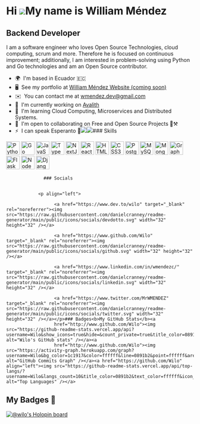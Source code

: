 Hi ![](https://user-images.githubusercontent.com/18350557/176309783-0785949b-9127-417c-8b55-ab5a4333674e.gif)My name is William Méndez
======================================================================================================================================

Backend Developer
-----------------

I am a software engineer who loves Open Source Technologies, cloud computing, scrum and more. Therefore he is focused on continuous improvement; additionally, I am interested in problem-solving using Python and Go technologies and am an Open Source contributor.

*   🌍  I'm based in Ecuador 🇪🇨
*   🖥️  See my portfolio at [William Méndez Website (coming soon)](http://localhost:80000)
*   ✉️  You can contact me at [wmendez.dev@gmail.com](mailto:wmendez.dev@gmail.com)
*   🚀  I'm currently working on [Avalith](http://www.avalith.net/)
*   🧠  I'm learning Cloud Computing, Microservices and Distributed Systems.
*   🤝  I'm open to collaborating on Free and Open Source Projects 🐧⚒️
*   ⚡  I can speak Esperanto 🤫<a href="https://www.twitter.com/MrWMENDEZ" target="_blank" rel="noreferrer"><img
                  src="https://img.shields.io/twitter/follow/MrWMENDEZ?logo=twitter&style=for-the-badge&color=0891b2&labelColor=1c1917"
                /></a><a href="https://www.github.com/Wilo" target="_blank" rel="noreferrer"><img
                  src="https://img.shields.io/github/followers/Wilo?logo=github&style=for-the-badge&color=0891b2&labelColor=1c1917" /></a>### Skills 
<p align="left">
<a href="https://www.python.org/" target="_blank" rel="noreferrer"><img src="https://raw.githubusercontent.com/danielcranney/readme-generator/main/public/icons/skills/python-colored.svg" width="36" height="36" alt="Python" /></a>
<a href="https://go.dev/doc/" target="_blank" rel="noreferrer"><img src="https://raw.githubusercontent.com/danielcranney/readme-generator/main/public/icons/skills/go-colored.svg" width="36" height="36" alt="Go" /></a>
<a href="https://developer.mozilla.org/en-US/docs/Web/JavaScript" target="_blank" rel="noreferrer"><img src="https://raw.githubusercontent.com/danielcranney/readme-generator/main/public/icons/skills/javascript-colored.svg" width="36" height="36" alt="JavaScript" /></a>
<a href="https://www.typescriptlang.org/" target="_blank" rel="noreferrer"><img src="https://raw.githubusercontent.com/danielcranney/readme-generator/main/public/icons/skills/typescript-colored.svg" width="36" height="36" alt="TypeScript" /></a>
<a href="https://nextjs.org/docs" target="_blank" rel="noreferrer"><img src="https://raw.githubusercontent.com/danielcranney/readme-generator/main/public/icons/skills/nextjs-colored.svg" width="36" height="36" alt="NextJs" /></a>
<a href="https://reactjs.org/" target="_blank" rel="noreferrer"><img src="https://raw.githubusercontent.com/danielcranney/readme-generator/main/public/icons/skills/react-colored.svg" width="36" height="36" alt="React" /></a>
<a href="https://developer.mozilla.org/en-US/docs/Glossary/HTML5" target="_blank" rel="noreferrer"><img src="https://raw.githubusercontent.com/danielcranney/readme-generator/main/public/icons/skills/html5-colored.svg" width="36" height="36" alt="HTML5" /></a>
<a href="https://www.w3.org/TR/CSS/#css" target="_blank" rel="noreferrer"><img src="https://raw.githubusercontent.com/danielcranney/readme-generator/main/public/icons/skills/css3-colored.svg" width="36" height="36" alt="CSS3" /></a>
<a href="https://www.postgresql.org/" target="_blank" rel="noreferrer"><img src="https://raw.githubusercontent.com/danielcranney/readme-generator/main/public/icons/skills/postgresql-colored.svg" width="36" height="36" alt="PostgreSQL" /></a>
<a href="https://www.mysql.com/" target="_blank" rel="noreferrer"><img src="https://raw.githubusercontent.com/danielcranney/readme-generator/main/public/icons/skills/mysql-colored.svg" width="36" height="36" alt="MySQL" /></a>
<a href="https://www.mongodb.com/" target="_blank" rel="noreferrer"><img src="https://raw.githubusercontent.com/danielcranney/readme-generator/main/public/icons/skills/mongodb-colored.svg" width="36" height="36" alt="MongoDB" /></a>
<a href="https://graphql.org/" target="_blank" rel="noreferrer"><img src="https://raw.githubusercontent.com/danielcranney/readme-generator/main/public/icons/skills/graphql-colored.svg" width="36" height="36" alt="GraphQL" /></a>
<a href="https://flask.palletsprojects.com/en/2.0.x/" target="_blank" rel="noreferrer"><img src="https://raw.githubusercontent.com/danielcranney/readme-generator/main/public/icons/skills/flask-colored.svg" width="36" height="36" alt="Flask" /></a>
<a href="https://nodejs.org/en/" target="_blank" rel="noreferrer"><img src="https://raw.githubusercontent.com/danielcranney/readme-generator/main/public/icons/skills/nodejs-colored.svg" width="36" height="36" alt="NodeJS" /></a>
<a href="https://www.djangoproject.com/" target="_blank" rel="noreferrer"><img src="https://raw.githubusercontent.com/danielcranney/readme-generator/main/public/icons/skills/django-colored.svg" width="36" height="36" alt="Django" /></a>
</p>
                    
                  ### Socials
                  
                  
                <p align="left">
                          
                      <a href="https://www.dev.to/wilo" target="_blank" rel="noreferrer"><img src="https://raw.githubusercontent.com/danielcranney/readme-generator/main/public/icons/socials/devdotto.svg" width="32" height="32" /></a>
                          
                      <a href="https://www.github.com/Wilo" target="_blank" rel="noreferrer"><img src="https://raw.githubusercontent.com/danielcranney/readme-generator/main/public/icons/socials/github.svg" width="32" height="32" /></a>
                          
                      <a href="https://www.linkedin.com/in/wmendezc/" target="_blank" rel="noreferrer"><img src="https://raw.githubusercontent.com/danielcranney/readme-generator/main/public/icons/socials/linkedin.svg" width="32" height="32" /></a>
                          
                      <a href="https://www.twitter.com/MrWMENDEZ" target="_blank" rel="noreferrer"><img src="https://raw.githubusercontent.com/danielcranney/readme-generator/main/public/icons/socials/twitter.svg" width="32" height="32" /></a></p>### Badges<b>My GitHub Stats</b><a
                      href="http://www.github.com/Wilo"><img src="https://github-readme-stats.vercel.app/api?username=Wilo&show_icons=true&hide=&count_private=true&title_color=0891b2&text_color=ffffff&icon_color=0891b2&bg_color=1c1917&hide_border=true&show_icons=true" alt="Wilo's GitHub stats" /></a><a
                      href="http://www.github.com/Wilo"><img src="https://activity-graph.herokuapp.com/graph?username=Wilo&bg_color=1c1917&color=ffffff&line=0891b2&point=ffffff&area_color=1c1917&area=true&hide_border=true&custom_title=GitHub%20Commits%20Graph" alt="GitHub Commits Graph" /></a><a href="https://github.com/Wilo" align="left"><img src="https://github-readme-stats.vercel.app/api/top-langs/?username=Wilo&langs_count=10&title_color=0891b2&text_color=ffffff&icon_color=0891b2&bg_color=1c1917&hide_border=true&locale=en&custom_title=Top%20%Languages" alt="Top Languages" /></a>

## My Badges 🏅
[![@wilo's Holopin board](https://holopin.me/wilo)](https://holopin.io/@wilo)

<!---
Wilo/Wilo is a ✨ special ✨ repository because its `README.md` (this file) appears on your GitHub profile.
You can click the Preview link to take a look at your changes.
--->
